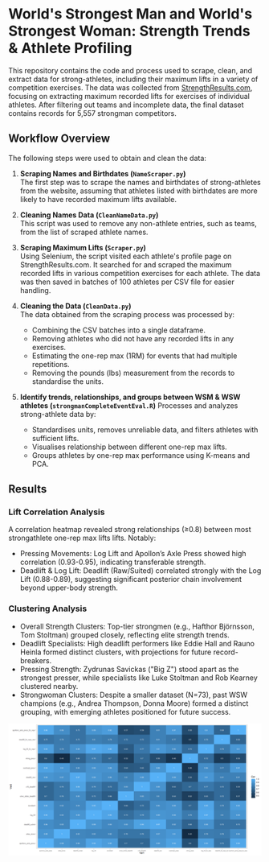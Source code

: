 # World's Strongest Man and World's Strongest Woman: Strength Trends & Athlete Profiling 

This repository contains the code and process used to scrape, clean, and extract data for strong-athletes, including their maximum lifts in a variety of competition exercises. The data was collected from [StrengthResults.com](https://strengthresults.com/statistics/profiles/cdcf-bbb4-4d7f-9306-26a3137e212e), focusing on extracting maximum recorded lifts for exercises of individual athletes. After filtering out teams and incomplete data, the final dataset contains records for 5,557 strongman competitors.

## Workflow Overview

The following steps were used to obtain and clean the data:

1. **Scraping Names and Birthdates (`NameScraper.py`)**  
   The first step was to scrape the names and birthdates of strong-athletes from the website, assuming that athletes listed with birthdates are more likely to have recorded maximum lifts available.
  
2. **Cleaning Names Data (`CleanNameData.py`)**  
   This script was used to remove any non-athlete entries, such as teams, from the list of scraped athlete names.

3. **Scraping Maximum Lifts (`Scraper.py`)**  
   Using Selenium, the script visited each athlete's profile page on StrengthResults.com. It searched for and scraped the maximum recorded lifts in various competition exercises for each athlete. The data was then saved in batches of 100 athletes per CSV file for easier handling.

4. **Cleaning the Data (`CleanData.py`)**  
   The data obtained from the scraping process was processed by:
     - Combining the CSV batches into a single dataframe.
     - Removing athletes who did not have any recorded lifts in any exercises.
     - Estimating the one-rep max (1RM) for events that had multiple repetitions.
     - Removing the pounds (lbs) measurement from the records to standardise the units.

5. **Identify trends, relationships, and groups between WSM & WSW athletes (`strongmanCompleteEventEval.R`)**
   Processes and analyzes strong-athlete data by:
   - Standardises units, removes unreliable data, and filters athletes with sufficient lifts.
   - Visualises relationship between different one-rep max lifts.
   - Groups athletes by one-rep max performance using K-means and PCA.
  
## Results

### Lift Correlation Analysis
A correlation heatmap revealed strong relationships (≥0.8) between most strongathlete one-rep max lifts lifts. Notably:
- Pressing Movements: Log Lift and Apollon’s Axle Press showed high correlation (0.93-0.95), indicating transferable strength.
- Deadlift & Log Lift: Deadlift (Raw/Suited) correlated strongly with the Log Lift (0.88-0.89), suggesting significant posterior chain involvement beyond upper-body strength.

### Clustering Analysis
- Overall Strength Clusters: Top-tier strongmen (e.g., Hafthor Björnsson, Tom Stoltman) grouped closely, reflecting elite strength trends.
- Deadlift Specialists: High deadlift performers like Eddie Hall and Rauno Heinla formed distinct clusters, with projections for future record-breakers.
- Pressing Strength: Zydrunas Savickas ("Big Z") stood apart as the strongest presser, while specialists like Luke Stoltman and Rob Kearney clustered nearby.
- Strongwoman Clusters: Despite a smaller dataset (N=73), past WSW champions (e.g., Andrea Thompson, Donna Moore) formed a distinct grouping, with emerging athletes positioned for future success.
  
![My Image](Images/CorPlot.png)
